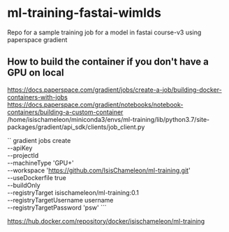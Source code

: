 # ml-training-fastai-wimlds
Repo for a sample training job for a model in fastai course-v3 using paperspace gradient


## How to build the container if you don't have a GPU on local

https://docs.paperspace.com/gradient/jobs/create-a-job/building-docker-containers-with-jobs
https://docs.paperspace.com/gradient/notebooks/notebook-containers/building-a-custom-container
/home/isischameleon/miniconda3/envs/ml-training/lib/python3.7/site-packages/gradient/api_sdk/clients/job_client.py


``  gradient jobs create \
        --apiKey <api key> \
        --projectId <project id> \
        --machineType 'GPU+' \
        --workspace 'https://github.com/IsisChameleon/ml-training.git' \
        --useDockerfile true \
        --buildOnly   \
        --registryTarget isischameleon/ml-training:0.1 \
        --registryTargetUsername username \
        --registryTargetPassword 'psw' ```

https://hub.docker.com/repository/docker/isischameleon/ml-training